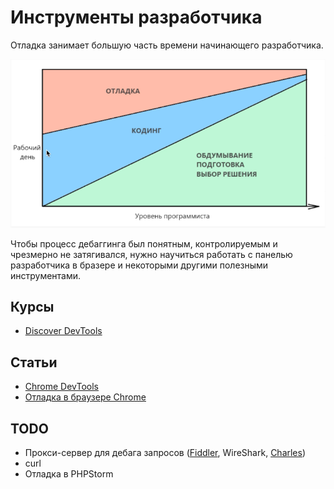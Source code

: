 # Инструменты разработчика
Отладка занимает б<i>о</i>льшую часть времени начинающего разработчика.

![](img/working_day.png)

Чтобы процесс дебаггинга был понятным, контролируемым и чрезмерно не затягивался, нужно научиться работать с панелью разработчика в бразере и некоторыми другими полезными инструментами.

## Курсы
* [Discover DevTools](https://www.codeschool.com/courses/discover-devtools)

## Статьи
* [Chrome DevTools](https://developers.google.com/web/tools/chrome-devtools/)
* [Отладка в браузере Chrome](http://learn.javascript.ru/debugging-chrome)

## TODO
* Прокси-сервер для дебага запросов ([Fiddler](http://learn.javascript.ru/fiddler), WireShark, [Charles](https://www.charlesproxy.com))
* curl
* Отладка в PHPStorm
